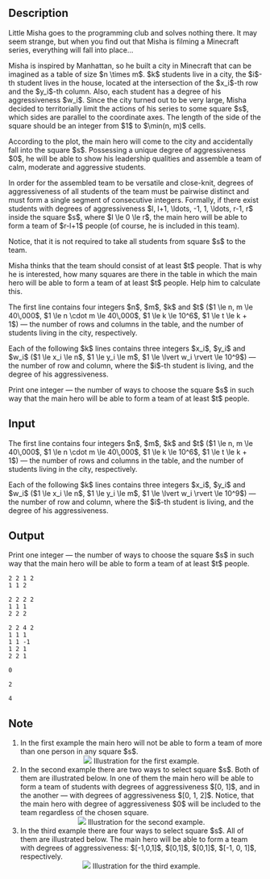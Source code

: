 ## Description

<div><p>Little Misha goes to the programming club and solves nothing there. It may seem strange, but when you find out that Misha is filming a Minecraft series, everything will fall into place...</p><p>Misha is inspired by Manhattan, so he built a city in Minecraft that can be imagined as a table of size $n \times m$. $k$ students live in a city, the $i$-th student lives in the house, located at the intersection of the $x_i$-th row and the $y_i$-th column. Also, each student has a degree of his aggressiveness $w_i$. Since the city turned out to be very large, Misha decided to territorially limit the actions of his series to some square $s$, which sides are parallel to the coordinate axes. The length of the side of the square should be an integer from $1$ to $\min(n, m)$ cells.</p><p>According to the plot, the main hero will come to the city and accidentally fall into the square $s$. Possessing a unique degree of aggressiveness $0$, he will be able to show his leadership qualities and assemble a team of calm, moderate and aggressive students.</p><p>In order for the assembled team to be versatile and close-knit, degrees of aggressiveness of all students of the team must be pairwise distinct and must form a single segment of consecutive integers. Formally, if <span class="tex-font-style-bf">there exist</span> students with degrees of aggressiveness $l, l+1, \ldots, -1, 1, \ldots, r-1, r$ inside the square $s$, where $l \le 0 \le r$, the main hero will be able to form a team of $r-l+1$ people (of course, he is included in this team).</p><p><span class="tex-font-style-bf">Notice</span>, that it is not required to take all students from square $s$ to the team.</p><p>Misha thinks that the team should consist of at least $t$ people. That is why he is interested, how many squares are there in the table in which the main hero will be able to form a team of at least $t$ people. Help him to calculate this.</p></div><div class="input-specification"><p>The first line contains four integers $n$, $m$, $k$ and $t$ ($1 \le n, m \le 40\,000$, $1 \le n \cdot m \le 40\,000$, $1 \le k \le 10^6$, $1 \le t \le k + 1$)&nbsp;— the number of rows and columns in the table, and the number of students living in the city, respectively.</p><p>Each of the following $k$ lines contains three integers $x_i$, $y_i$ and $w_i$ ($1 \le x_i \le n$, $1 \le y_i \le m$, $1 \le \lvert w_i \rvert \le 10^9$)&nbsp;— the number of row and column, where the $i$-th student is living, and the degree of his aggressiveness.</p></div><div class="output-specification"><p>Print one integer&nbsp;— the number of ways to choose the square $s$ in such way that the main hero will be able to form a team of at least $t$ people.</p></div>

## Input

<p>The first line contains four integers $n$, $m$, $k$ and $t$ ($1 \le n, m \le 40\,000$, $1 \le n \cdot m \le 40\,000$, $1 \le k \le 10^6$, $1 \le t \le k + 1$)&nbsp;— the number of rows and columns in the table, and the number of students living in the city, respectively.</p><p>Each of the following $k$ lines contains three integers $x_i$, $y_i$ and $w_i$ ($1 \le x_i \le n$, $1 \le y_i \le m$, $1 \le \lvert w_i \rvert \le 10^9$)&nbsp;— the number of row and column, where the $i$-th student is living, and the degree of his aggressiveness.</p>

## Output

<p>Print one integer&nbsp;— the number of ways to choose the square $s$ in such way that the main hero will be able to form a team of at least $t$ people.</p>





```input1
2 2 1 2
1 1 2
```




```input2
2 2 2 2
1 1 1
2 2 2
```




```input3
2 2 4 2
1 1 1
1 1 -1
1 2 1
2 2 1
```




```output1
0
```




```output2
2
```




```output3
4
```



## Note

<ol> <li> In the first example the main hero will not be able to form a team of more than one person in any square $s$. <center> <img class="tex-graphics" src="file://YE1nfNPd.png" style="max-width: 100.0%;max-height: 100.0%;">   <span class="tex-font-size-small">Illustration for the first example.</span> </center> </li><li> In the second example there are two ways to select square $s$. Both of them are illustrated below. In one of them the main hero will be able to form a team of students with degrees of aggressiveness $[0, 1]$, and in the another&nbsp;— with degrees of aggressiveness $[0, 1, 2]$. Notice, that the main hero with degree of aggressiveness $0$ will be included to the team regardless of the chosen square. <center> <img class="tex-graphics" src="file://X9l71VMK.png" style="max-width: 100.0%;max-height: 100.0%;">   <span class="tex-font-size-small">Illustration for the second example.</span> </center> </li><li> In the third example there are four ways to select square $s$. All of them are illustrated below. The main hero will be able to form a team with degrees of aggressiveness: $[-1,0,1]$, $[0,1]$, $[0,1]$, $[-1, 0, 1]$, respectively. <center> <img class="tex-graphics" src="file://YuhU0mdD.png" style="max-width: 100.0%;max-height: 100.0%;">   <span class="tex-font-size-small">Illustration for the third example.</span> </center> </li></ol>
